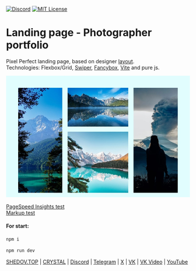 [![Discord](https://img.shields.io/discord/1006372235172384849?style=for-the-badge&logo=5865F2&logoColor=black&labelColor=black&color=%23f3f3f3
)](https://discord.gg/ENB7RbxVZE)
[![MIT License](https://img.shields.io/badge/license-MIT-blue.svg?style=for-the-badge&logo=5865F2&logoColor=black&labelColor=black&color=%23f3f3f3)](https://github.com/AndrewShedov/landing-page--photographer-portfolio/blob/main/LICENSE)

# Landing page - Photographer portfolio
Pixel Perfect landing page, based on designer [layout](https://github.com/AndrewShedov/landing-page--photographer-portfolio/tree/main/public/layout).<br/>
Technologies: Flexbox/Grid, [Swiper](https://swiperjs.com/), [Fancybox](https://fancyapps.com/fancybox/), [Vite](https://vitejs.dev/) and pure js.<br/>

<a href="https://landing-page-photographer-portfolio.vercel.app/" target="_blank">
<img src="https://raw.githubusercontent.com/AndrewShedov/landing-page--photographer-portfolio/refs/heads/main/public/screenshot.png" width="700" />
</a>

[PageSpeed Insights test](https://developers.google.com/speed/pagespeed/insights/?url=https://landing-page-photographer-portfolio.vercel.app/) <br/>
[Markup test](https://validator.w3.org/nu/?doc=https%3A%2F%2Flanding-page-photographer-portfolio.vercel.app%2F)<br/>

#### For start:

```bash
npm i
```

```bash
npm run dev
```

[SHEDOV.TOP](https://shedov.top/) | [CRYSTAL](https://crysty.ru/AndrewShedov) | [Discord](https://discord.gg/ENB7RbxVZE) | [Telegram](https://t.me/ShedovChannel) | [X](https://x.com/AndrewShedov) | [VK](https://vk.com/shedovclub) | [VK Video](https://vkvideo.ru/@shedovclub) | [YouTube](https://www.youtube.com/@AndrewShedov)



